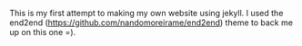 This is my first attempt to making my own website using jekyll.  I used the end2end (https://github.com/nandomoreirame/end2end) theme to back me up on this one =).
